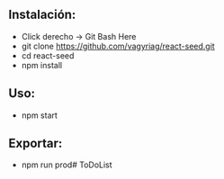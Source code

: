 ## Instalación:
* Click derecho -> Git Bash Here
* git clone https://github.com/vagyriag/react-seed.git
* cd react-seed
* npm install

## Uso:
* npm start

## Exportar:
* npm run prod# ToDoList
